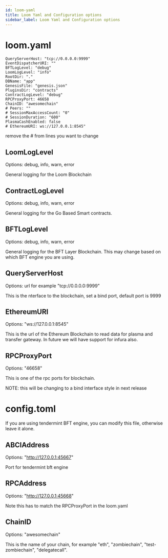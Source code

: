```yaml
---
id: loom-yaml
title: Loom Yaml and Configuration options
sidebar_label: Loom Yaml and Configuration options
---
```


# loom.yaml

```
QueryServerHost: "tcp://0.0.0.0:9999"
EventDispatcherURI: ""
BFTLogLevel: "debug"
LoomLogLevel: "info"
RootDir: "."
DBName: "app"
GenesisFile: "genesis.json"
PluginsDir: "contracts"
ContractLogLevel: "debug"
RPCProxyPort: 46658
ChainID: "awesomechain"
# Peers: ""
# SessionMaxAccessCount: "0"
# SessionDuration: "600"
PlasmaCashEnabled: false
# EthereumURI: ws://127.0.0.1:8545"
```
remove the # from lines you want to change

## LoomLogLevel

Options: debug, info, warn, error

General logging for the Loom Blockchain


## ContractLogLevel

Options: debug, info, warn, error

General logging for the Go Based Smart contracts.

## BFTLogLevel

Options: debug, info, warn, error

General logging for the BFT Layer Blockchain. This may change based on which BFT engine you are using.

## QueryServerHost

Options: url for example "tcp://0.0.0.0:9999"

This is the nterface to the blockchain, set a bind port, default port is 9999 


## EthereumURI

Options: "ws://127.0.0.1:8545"

This is the url of the Ethereum Blockchain to read data for plasma and transfer gateway.
In future we will have support for infura also.

## RPCProxyPort

Options: "46658"

This is one of the rpc ports for blockchain.

NOTE: this will be changing to a bind interface style in next release


# config.toml

If you are using tendermint BFT engine, you can modify this file, otherwise leave it alone.

## ABCIAddress

Options: "http://127.0.0.1:45667"

Port for tendermint bft engine

## RPCAddress

Options: "http://127.0.0.1:45668"

Note this has to match the RPCProxyPort in the loom.yaml

## ChainID

Options: "awesomechain"

This is the name of your chain, for example "eth", "zombiechain", "test-zombiechain", "delegatecall".
